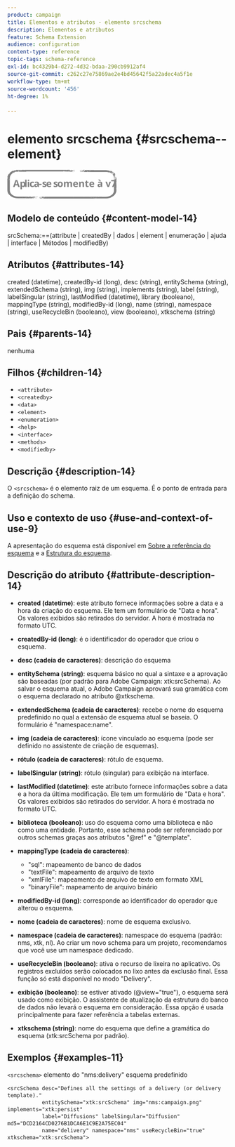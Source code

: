 ```yaml
---
product: campaign
title: Elementos e atributos - elemento srcschema
description: Elementos e atributos
feature: Schema Extension
audience: configuration
content-type: reference
topic-tags: schema-reference
exl-id: bc4329b4-d272-4d32-bdaa-290cb9912af4
source-git-commit: c262c27e75869ae2e4bd45642f5a22adec4a5f1e
workflow-type: tm+mt
source-wordcount: '456'
ht-degree: 1%

---
```


# elemento srcschema {#srcschema--element}

![](../../../assets/v7-only.svg)

## Modelo de conteúdo {#content-model-14}

srcSchema:==(attribute | createdBy | dados | element | enumeração | ajuda | interface | Métodos | modifiedBy)

## Atributos {#attributes-14}

created (datetime), createdBy-id (long), desc (string), entitySchema (string), extendedSchema (string), img (string), implements (string), label (string), labelSingular (string), lastModified (datetime), library (booleano), mappingType (string), modifiedBy-id (long), name (string), namespace (string), useRecycleBin (booleano), view (booleano), xtkschema (string)

## Pais {#parents-14}

nenhuma

## Filhos {#children-14}

* `<attribute>`
* `<createdby>`
* `<data>`
* `<element>`
* `<enumeration>`
* `<help>`
* `<interface>`
* `<methods>`
* `<modifiedby>`

## Descrição {#description-14}

O `<srcschema>` é o elemento raiz de um esquema. É o ponto de entrada para a definição do schema.

## Uso e contexto de uso {#use-and-context-of-use-9}

A apresentação do esquema está disponível em [Sobre a referência do esquema](../../../configuration/using/about-schema-reference.md) e a [Estrutura do esquema](../../../configuration/using/schema-structure.md).

## Descrição do atributo {#attribute-description-14}

* **created (datetime)**: este atributo fornece informações sobre a data e a hora da criação do esquema. Ele tem um formulário de &quot;Data e hora&quot;. Os valores exibidos são retirados do servidor. A hora é mostrada no formato UTC.
* **createdBy-id (long)**: é o identificador do operador que criou o esquema.
* **desc (cadeia de caracteres)**: descrição do esquema
* **entitySchema (string)**: esquema básico no qual a sintaxe e a aprovação são baseadas (por padrão para Adobe Campaign: xtk:srcSchema). Ao salvar o esquema atual, o Adobe Campaign aprovará sua gramática com o esquema declarado no atributo @xtkschema.
* **extendedSchema (cadeia de caracteres)**: recebe o nome do esquema predefinido no qual a extensão de esquema atual se baseia. O formulário é &quot;namespace:name&quot;.
* **img (cadeia de caracteres)**: ícone vinculado ao esquema (pode ser definido no assistente de criação de esquemas).
* **rótulo (cadeia de caracteres)**: rótulo de esquema.
* **labelSingular (string)**: rótulo (singular) para exibição na interface.
* **lastModified (datetime)**: este atributo fornece informações sobre a data e a hora da última modificação. Ele tem um formulário de &quot;Data e hora&quot;. Os valores exibidos são retirados do servidor. A hora é mostrada no formato UTC.
* **biblioteca (booleano)**: uso do esquema como uma biblioteca e não como uma entidade. Portanto, esse schema pode ser referenciado por outros schemas graças aos atributos &quot;@ref&quot; e &quot;@template&quot;.
* **mappingType (cadeia de caracteres)**:

   * &quot;sql&quot;: mapeamento de banco de dados
   * &quot;textFile&quot;: mapeamento de arquivo de texto
   * &quot;xmlFile&quot;: mapeamento de arquivo de texto em formato XML
   * &quot;binaryFile&quot;: mapeamento de arquivo binário

* **modifiedBy-id (long)**: corresponde ao identificador do operador que alterou o esquema.
* **nome (cadeia de caracteres)**: nome de esquema exclusivo.
* **namespace (cadeia de caracteres)**: namespace do esquema (padrão: nms, xtk, nl). Ao criar um novo schema para um projeto, recomendamos que você use um namespace dedicado.
* **useRecycleBin (booleano)**: ativa o recurso de lixeira no aplicativo. Os registros excluídos serão colocados no lixo antes da exclusão final. Essa função só está disponível no modo &quot;Delivery&quot;.
* **exibição (booleano)**: se estiver ativado (@view=&quot;true&quot;), o esquema será usado como exibição. O assistente de atualização da estrutura do banco de dados não levará o esquema em consideração. Essa opção é usada principalmente para fazer referência a tabelas externas.
* **xtkschema (string)**: nome do esquema que define a gramática do esquema (xtk:srcSchema por padrão).

## Exemplos {#examples-11}

`<srcschema>` elemento do &quot;nms:delivery&quot; esquema predefinido

```
<srcSchema desc="Defines all the settings of a delivery (or delivery template)."  
           entitySchema="xtk:srcSchema" img="nms:campaign.png" implements="xtk:persist" 
           label="Diffusions" labelSingular="Diffusion" md5="DCD2164CD0276B1DCA6E1C9E2A75EC04"
           name="delivery" namespace="nms" useRecycleBin="true" xtkschema="xtk:srcSchema">
```
